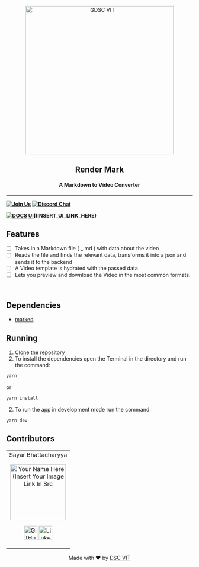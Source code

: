<p align="center">
<a href="https://dscvit.com">
 <img width="400" src="https://user-images.githubusercontent.com/56252312/159312411-58410727-3933-4224-b43e-4e9b627838a3.png#gh-light-mode-only" alt="GDSC VIT"/>
</a>
 <h2 align="center"> Render Mark </h2>
 <h4 align="center"> A Markdown to Video Converter <h4>
</p>

---

[![Join Us](https://img.shields.io/badge/Join%20Us-Developer%20Student%20Clubs-red)](https://dsc.community.dev/vellore-institute-of-technology/)
[![Discord Chat](https://img.shields.io/discord/760928671698649098.svg)](https://discord.gg/498KVdSKWR)

[![DOCS](https://img.shields.io/badge/Documentation-see%20docs-green?style=flat-square&logo=appveyor)](INSERT_LINK_FOR_DOCS_HERE)
[UI](https://img.shields.io/badge/User%20Interface-Link%20to%20UI-orange?style=flat-square&logo=appveyor)](INSERT_UI_LINK_HERE)

## Features

- [ ] Takes in a Markdown file ( \_.md ) with data about the video
- [ ] Reads the file and finds the relevant data, transforms it into a json and sends it to the backend
- [ ] A Video template is hydrated with the passed data
- [ ] Lets you preview and download the Video in the most common formats.

<br>

## Dependencies

- [marked](https://marked.js.org/)

## Running

1. Clone the repository
2. To install the dependencies open the Terminal in the directory and run the command:

```bash
yarn
```

or

```bash
yarn install
```

2. To run the app in development mode run the command:

```bash
yarn dev
```

## Contributors

<table>
 <tr align="center">
  <td>
  Sayar Bhattacharyya
  <p align="center">
   <img src = "https://dscvit.com/images/dsc-logo-square.svg" width="150" height="150" alt="Your Name Here (Insert Your Image Link In Src">
  </p>
   <p align="center">
    <a href = "https://github.com/SayarB">
     <img src = "http://www.iconninja.com/files/241/825/211/round-collaboration-social-github-code-circle-network-icon.svg" width="36" height = "36" alt="GitHub"/>
    </a>
    <a href = "https://www.linkedin.com/in/sayar-bhattacharyya">
     <img src = "http://www.iconninja.com/files/863/607/751/network-linkedin-social-connection-circular-circle-media-icon.svg" width="36" height="36" alt="LinkedIn"/>
    </a>
   </p>
  </td>
 </tr>
</table>

<p align="center">
 Made with ❤ by <a href="https://dscvit.com">DSC VIT</a>
</p>
